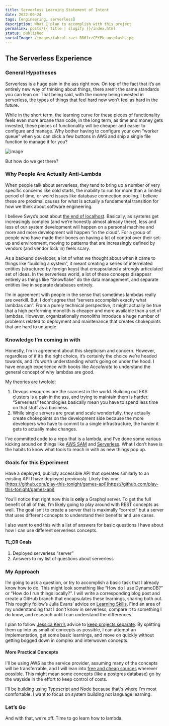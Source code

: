 ```yaml
---
title: Serverless Learning Statement of Intent
date: 2022-09-24
tags: [engineering, serverless]
description: What I plan to accomplish with this project
permalink: posts/{{ title | slugify }}/index.html
status: published
socialImage: /images/fahrul-razi-BR6lrzCPYPk-unsplash.jpg
---
```


## The Serverless Experience

### General Hypotheses

Serverless is a huge pain in the ass right now. On top of the fact that it’s an entirely new way of thinking about things, there aren’t the same standards you can lean on. That being said, with the money being invested in serverless, the types of things that feel hard now won’t feel as hard in the future.

While in the short term, the learning curve for these pieces of functionality feels even more arcane than code, in the long term, as time and money gets invested, these pieces of functionality will be cheaper and easier to configure and manage. Why bother having to configure your own “worker queue” when you can click a few buttons in AWS and ship a single file function to manage it for you?

![image](/images/fahrul-razi-BR6lrzCPYPk-unsplash.jpg)

But how do we get there?

### Why People Are Actually Anti-Lambda

When people talk about serverless, they tend to bring up a number of very specific concerns like cold starts, the inability to run for more than a limited period of time, or weird issues like database connection pooling. I believe these are proximal causes for what is actually a fundamental transition for how we think about software engineering.

I believe Swyx’s post about [the end of localhost](https://www.swyx.io/the-end-of-localhost). Basically, as systems get increasingly complex (and we’re honestly almost already there), less and less of our system development will happen on a personal machine and more and more development will happen “in the cloud”. For a group of people who have made their bones on having a lot of control over their set-up and environment, moving to patterns that are increasingly defined by vendors (and vendor lock in) feels scary.

As a backend developer, a lot of what we thought about when it came to things like “building a system”, it meant creating a series of interrelated entities (structured by foreign keys) that encapsulated a strongly articulated set of ideas. In the serverless world, a lot of these concepts disappear entirely as things like “Snowflake” do the data management, and separate entities live in separate databases entirely.

I’m in agreement with people in the sense that sometimes lambdas really are overkill. But, I don’t agree that “servers accomplish exactly what lambdas can”. From a purely technical perspective, it might actually be true that a high performing monolith is cheaper and more available than a set of lambdas. However, organizationally monoliths introduce a huge number of problems related to deployment and maintenance that creates chokepoints that are hard to untangle.

### Knowledge I’m coming in with

Honestly, I’m in agreement about this skepticism and concern. However, regardless of if it’s the right choice, it’s certainly the choice we’re headed towards, and it’s worth understanding what’s going on under the hood. I have enough experience with books like _Accelerate_ to understand the general concept of why lambdas are good.

My theories are twofold:

1. Devops resources are the scarcest in the world. Building out EKS clusters is a pain in the ass, and trying to maintain them is harder. “Serverless” technologies basically mean you have to spend less time on that stuff as a business.
2. While single servers are great and scale wonderfully, they actually create chokepoints on the development side because the more developers who have to commit to a single infrastructure, the harder it gets to actually make changes.

I’ve committed code to a repo that is a lambda, and I’ve done some various kicking around on things like [AWS SAM](https://aws.amazon.com/serverless/sam/) and [Serverless](https://www.serverless.com/). What I don’t have is the habits to know what tools to reach in with as new things pop up.

### Goals for this Experiment

Have a deployed, publicly accessible API that operates similarly to an existing API I have deployed previously. Likely this one: [https://github.com/play-this-tonight/games-api](https://github.com/play-this-tonight/games-api)

You’ll notice that right now this is **only** a Graphql server. To get the full benefit of all of this, I’m likely going to play around with REST concepts as well. The goal isn’t to create a server that is maximally “correct” but a server that uses different concepts to understand their benefits and use cases.

I also want to end this with a list of answers for basic questions I have about how I can use different serverless concepts.

#### TL;DR Goals

1. Deployed serverless “server”
2. Answers to my list of questions about serverless

### My Approach

I’m going to ask a question, or try to accomplish a basic task that I already know how to do. This might look something like “How do I use DynamoDB?” or “How do I run things locally?”. I will write a corresponding blog post and create a GitHub branch that encapsulates these learnings, sharing both out. This roughly follow’s Julia Evans’ advice on [Learning Skills](https://jvns.ca/blog/2018/09/01/learning-skills-you-can-practice/). Find an area of my understanding that I don’t know in serverless, compare it to something I do know, and research until I can understand the differences.

I plan to follow [Jessica Kerr’s](https://jessitron.com/) advice to [keep projects separate](https://jessitron.com/2022/06/07/keep-your-experiments-separate/). By splitting them up into as small of concepts as possible, I can attempt an implementation, get some basic learnings, and move on quickly without getting bogged down in complex and interwoven concepts.

#### More Practical Concepts

I'll be using AWS as the service provider, assuming many of the concepts will be transferrable, and I will lean into [free and cheap sources](https://aws.amazon.com/free/) wherever possible. This might mean some concepts (like a postgres database) go by the wayside in the effort to keep control of costs.

I'll be building using Typescript and Node because that's where I'm most comfortable. I want to focus on system building not language learning.

### Let’s Go

And with that, we’re off. Time to go learn how to lambda.
